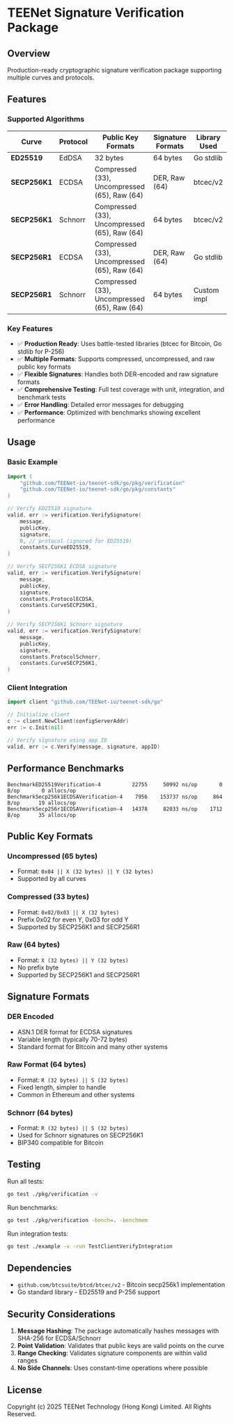 # TEENet Signature Verification Package

## Overview

Production-ready cryptographic signature verification package supporting multiple curves and protocols.

## Features

### Supported Algorithms

| Curve | Protocol | Public Key Formats | Signature Formats | Library Used |
|-------|----------|-------------------|-------------------|--------------|
| **ED25519** | EdDSA | 32 bytes | 64 bytes | Go stdlib |
| **SECP256K1** | ECDSA | Compressed (33), Uncompressed (65), Raw (64) | DER, Raw (64) | btcec/v2 |
| **SECP256K1** | Schnorr | Compressed (33), Uncompressed (65), Raw (64) | 64 bytes | btcec/v2 |
| **SECP256R1** | ECDSA | Compressed (33), Uncompressed (65), Raw (64) | DER, Raw (64) | Go stdlib |
| **SECP256R1** | Schnorr | Compressed (33), Uncompressed (65), Raw (64) | 64 bytes | Custom impl |

### Key Features

- ✅ **Production Ready**: Uses battle-tested libraries (btcec for Bitcoin, Go stdlib for P-256)
- ✅ **Multiple Formats**: Supports compressed, uncompressed, and raw public key formats
- ✅ **Flexible Signatures**: Handles both DER-encoded and raw signature formats
- ✅ **Comprehensive Testing**: Full test coverage with unit, integration, and benchmark tests
- ✅ **Error Handling**: Detailed error messages for debugging
- ✅ **Performance**: Optimized with benchmarks showing excellent performance

## Usage

### Basic Example

```go
import (
    "github.com/TEENet-io/teenet-sdk/go/pkg/verification"
    "github.com/TEENet-io/teenet-sdk/go/pkg/constants"
)

// Verify ED25519 signature
valid, err := verification.VerifySignature(
    message,
    publicKey,
    signature,
    0, // protocol (ignored for ED25519)
    constants.CurveED25519,
)

// Verify SECP256K1 ECDSA signature
valid, err := verification.VerifySignature(
    message,
    publicKey,
    signature,
    constants.ProtocolECDSA,
    constants.CurveSECP256K1,
)

// Verify SECP256K1 Schnorr signature
valid, err := verification.VerifySignature(
    message,
    publicKey,
    signature,
    constants.ProtocolSchnorr,
    constants.CurveSECP256K1,
)
```

### Client Integration

```go
import client "github.com/TEENet-io/teenet-sdk/go"

// Initialize client
c := client.NewClient(configServerAddr)
err := c.Init(nil)

// Verify signature using app ID
valid, err := c.Verify(message, signature, appID)
```

## Performance Benchmarks

```
BenchmarkED25519Verification-4          22755     50992 ns/op       0 B/op       0 allocs/op
BenchmarkSecp256k1ECDSAVerification-4    7956    153737 ns/op     864 B/op      19 allocs/op
BenchmarkSecp256r1ECDSAVerification-4   14378     82033 ns/op    1712 B/op      35 allocs/op
```

## Public Key Formats

### Uncompressed (65 bytes)
- Format: `0x04 || X (32 bytes) || Y (32 bytes)`
- Supported by all curves

### Compressed (33 bytes)
- Format: `0x02/0x03 || X (32 bytes)`
- Prefix 0x02 for even Y, 0x03 for odd Y
- Supported by SECP256K1 and SECP256R1

### Raw (64 bytes)
- Format: `X (32 bytes) || Y (32 bytes)`
- No prefix byte
- Supported by SECP256K1 and SECP256R1

## Signature Formats

### DER Encoded
- ASN.1 DER format for ECDSA signatures
- Variable length (typically 70-72 bytes)
- Standard format for Bitcoin and many other systems

### Raw Format (64 bytes)
- Format: `R (32 bytes) || S (32 bytes)`
- Fixed length, simpler to handle
- Common in Ethereum and other systems

### Schnorr (64 bytes)
- Format: `R (32 bytes) || S (32 bytes)`
- Used for Schnorr signatures on SECP256K1
- BIP340 compatible for Bitcoin

## Testing

Run all tests:
```bash
go test ./pkg/verification -v
```

Run benchmarks:
```bash
go test ./pkg/verification -bench=. -benchmem
```

Run integration tests:
```bash
go test ./example -v -run TestClientVerifyIntegration
```

## Dependencies

- `github.com/btcsuite/btcd/btcec/v2` - Bitcoin secp256k1 implementation
- Go standard library - ED25519 and P-256 support

## Security Considerations

1. **Message Hashing**: The package automatically hashes messages with SHA-256 for ECDSA/Schnorr
2. **Point Validation**: Validates that public keys are valid points on the curve
3. **Range Checking**: Validates signature components are within valid ranges
4. **No Side Channels**: Uses constant-time operations where possible

## License

Copyright (c) 2025 TEENet Technology (Hong Kong) Limited. All Rights Reserved.